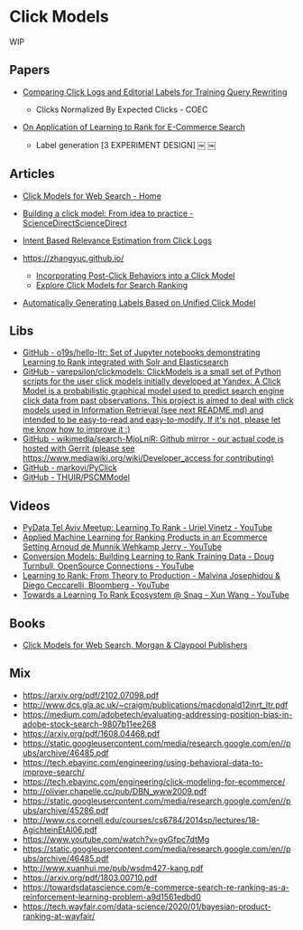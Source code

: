 # Click Models
WIP

## Papers
- [Comparing Click Logs and Editorial Labels for Training Query Rewriting](https://www2007.org/workshops/paper_63.pdf)
    - Clicks Normalized By Expected Clicks - COEC

- [On Application of Learning to Rank for E-Commerce Search](https://arxiv.org/pdf/1903.04263.pdf)
    - Label generation [3 EXPERIMENT DESIGN]
￼
￼
## Articles
- [Click Models for Web Search - Home](https://clickmodels.weebly.com)
- [Building a click model: From idea to practice - ScienceDirectScienceDirect](https://www.sciencedirect.com/science/article/pii/S2468232216300245)

- [Intent Based Relevance Estimation from Click Logs](https://d39w7f4ix9f5s9.cloudfront.net/c6/0c/51c39ffc454f9293626de47258b6/p59-mandayam-comar.pdf)
- https://zhangyuc.github.io/
  - [Incorporating Post-Click Behaviors into a Click Model](https://zhangyuc.github.io/files/zhong10sigir.pdf)
  - [Explore Click Models for Search Ranking](https://zhangyuc.github.io/files/wang10cikm.pdf)

- [Automatically Generating Labels Based on Unified Click Model](http://www.ramb.ethz.ch/CDstore/www2011/companion/p59.pdf)

## Libs
* [GitHub - o19s/hello-ltr: Set of Jupyter notebooks demonstrating Learning to Rank integrated with Solr and Elasticsearch](https://github.com/o19s/hello-ltr)
* [GitHub - varepsilon/clickmodels: ClickModels is a small set of Python scripts for the user click models initially developed at Yandex. A Click Model is a probabilistic graphical model used to predict search engine click data from past observations. This project is aimed to deal with click models used in Information Retrieval (see next README.md) and intended to be easy-to-read and easy-to-modify. If it's not, please let me know how to improve it :)](https://github.com/varepsilon/clickmodels)
* [GitHub - wikimedia/search-MjoLniR: Github mirror - our actual code is hosted with Gerrit (please see https://www.mediawiki.org/wiki/Developer_access for contributing)](https://github.com/wikimedia/search-MjoLniR)
* [GitHub - markovi/PyClick](https://github.com/markovi/PyClick)
* [GitHub - THUIR/PSCMModel](https://github.com/THUIR/PSCMModel)

## Videos
* [PyData Tel Aviv Meetup: Learning To Rank - Uriel Vinetz - YouTube](https://www.youtube.com/watch?v=_GDuUwhvCK0)
* [Applied Machine Learning for Ranking Products in an Ecommerce Setting Arnoud de Munnik Wehkamp Jerry - YouTube](https://www.youtube.com/watch?v=6BGCn3h59nA)
* [Conversion Models: Building Learning to Rank Training Data - Doug Turnbull, OpenSource Connections - YouTube](https://www.youtube.com/watch?v=33QDCpZmR-E)
* [Learning to Rank: From Theory to Production - Malvina Josephidou & Diego Ceccarelli, Bloomberg - YouTube](https://www.youtube.com/watch?v=eMuepJpjUjI)
* [Towards a Learning To Rank Ecosystem @ Snag - Xun Wang - YouTube](https://www.youtube.com/watch?v=UH-ReIBXqQ8&list=PLCoJWKqBHERu9Fe0W12D7XKwGT2eoJJNU&index=6)

## Books
- [Click Models for Web Search, Morgan & Claypool Publishers](https://www.morganclaypoolpublishers.com/catalog_Orig/product_info.php?products_id=819&osCsid=net5701em8pkhcs2cbs4agk9s5)


## Mix
* https://arxiv.org/pdf/2102.07098.pdf
* http://www.dcs.gla.ac.uk/~craigm/publications/macdonald12inrt_ltr.pdf
* https://medium.com/adobetech/evaluating-addressing-position-bias-in-adobe-stock-search-9807b11ee268
* https://arxiv.org/pdf/1608.04468.pdf
* https://static.googleusercontent.com/media/research.google.com/en//pubs/archive/46485.pdf
* https://tech.ebayinc.com/engineering/using-behavioral-data-to-improve-search/
* https://tech.ebayinc.com/engineering/click-modeling-for-ecommerce/
* http://olivier.chapelle.cc/pub/DBN_www2009.pdf
* https://static.googleusercontent.com/media/research.google.com/en//pubs/archive/45286.pdf
* http://www.cs.cornell.edu/courses/cs6784/2014sp/lectures/18-AgichteinEtAl06.pdf
* https://www.youtube.com/watch?v=gvGfpc7dtMg
* https://static.googleusercontent.com/media/research.google.com/en//pubs/archive/46485.pdf
* http://www.xuanhui.me/pub/wsdm427-kang.pdf
* https://arxiv.org/pdf/1803.00710.pdf
* https://towardsdatascience.com/e-commerce-search-re-ranking-as-a-reinforcement-learning-problem-a9d1561edbd0
* https://tech.wayfair.com/data-science/2020/01/bayesian-product-ranking-at-wayfair/
